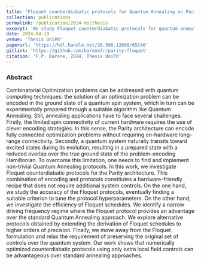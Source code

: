 ```yaml
---
title: "Floquet counterdiabatic protocols for Quantum Annealing on Parity architecture"
collection: publications
permalink: /publication/2024-mscthesis
excerpt: 'We study Floquet counterdiabatic protocols for quantum annealing, specifically focusing on the Parity architecture.'
date: 2024-04-19
venue: 'Thesis UniPd'
paperurl: 'https://hdl.handle.net/20.500.12608/65146'
gitlink: 'https://github.com/baronefr/parity-floquet'
citation: 'F.P. Barone, 2024, Thesis UniPd'
---
```



### Abstract 

Combinatorial Optimization problems can be addressed with quantum computing techniques: the solution of an optimization problem can be encoded in the ground state of a quantum spin system, which in turn can be experimentally prepared through a suitable algorithm like Quantum Annealing. Still, annealing applications have to face several challenges. Firstly, the limited spin connectivity of current hardware requires the use of clever encoding strategies. In this sense, the Parity architecture can encode fully connected optimization problems without requiring on-hardware long-range connectivity. Secondly, a quantum system naturally transits toward excited states during its evolution, resulting in a prepared state with a reduced overlap over the true ground state of the problem-encoding Hamiltonian. To overcome this limitation, one needs to find and implement non-trivial Quantum Annealing protocols. In this work, we investigate Floquet counterdiabatic protocols for the Parity architecture. This combination of encoding and protocols constitutes a hardware-friendly recipe that does not require additional system controls. On the one hand, we study the accuracy of the Floquet protocols, eventually finding a suitable criterion to tune the protocol hyperparameters. On the other hand, we investigate the efficiency of Floquet schedules. We identify a narrow driving frequency regime where the Floquet protocol provides an advantage over the standard Quantum Annealing approach. We explore alternative protocols obtained by extending the derivation of Floquet schedules to higher orders of precision. Finally, we move away from the Floquet formulation and relax the requirement of preserving the original set of controls over the quantum system. Our work shows that numerically optimized counterdiabatic protocols using only extra local field controls can be advantageous over standard annealing approaches.